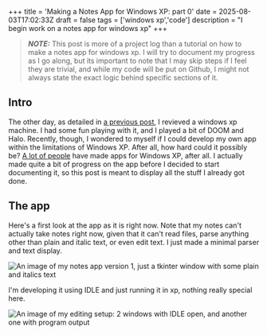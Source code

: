 +++
title = 'Making a Notes App for Windows XP: part 0'
date = 2025-08-03T17:02:33Z
draft = false
tags = ['windows xp','code']
description = "I begin work on a notes app for windows xp"
+++

<audio id="page-sound" autoplay=True>
    <source src="/audio-effects/xp.mp3">
</audio>

<script>
  var audio = document.getElementById("page-sound");
  audio.volume = 0.1;
</script>


> **_NOTE:_**  This post is more of a project log than a tutorial on how to make a notes app for windows xp. I will try to document my progress as I go along, but its important to note that I may skip steps if I feel they are trivial, and while my code will be put on Github, I might not always state the exact logic behind specific sections of it.

## Intro
The other day, as detailed in [a previous post](/windowsxp), I revieved a windows xp machine. I had some fun playing with it, and I played a bit of DOOM and Halo. Recently, though, I wondered to myself if I could develop my own app within the limitations of Windows XP. After all, how hard could it possibly be? [A lot of people](https://archive.org/details/cd-roms) have made apps for Windows XP, after all. I actually made quite a bit of progress on the app before I decided to start documenting it, so this post is meant to display all the stuff I already got done.

## The app

Here's a first look at the app as it is right now. Note that my notes can't actually take notes right now, given that it can't read files, parse anything other than plain and italic text, or even edit text. I just made a minimal parser and text display.

![An image of my notes app version 1, just a tkinter window with some plain and italics text](/images/setup.png "My notes app, version 1")

I'm developing it using IDLE and just running it in xp, nothing really special here.

![An image of my editing setup: 2 windows with IDLE open, and another one with program output](/images/setup.png "My editing setup")



